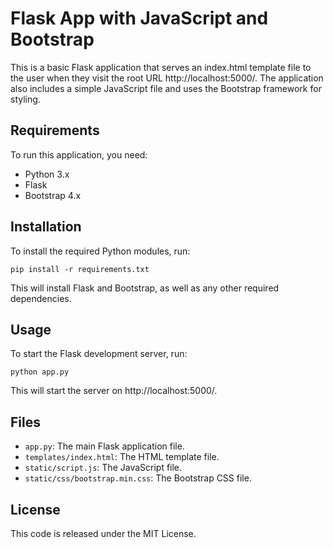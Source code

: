 # Flask App with JavaScript and Bootstrap

This is a basic Flask application that serves an index.html template file to the user when they visit the root URL http://localhost:5000/. The application also includes a simple JavaScript file and uses the Bootstrap framework for styling.

## Requirements

To run this application, you need:

- Python 3.x
- Flask
- Bootstrap 4.x

## Installation

To install the required Python modules, run:

```
pip install -r requirements.txt
```

This will install Flask and Bootstrap, as well as any other required dependencies.

## Usage

To start the Flask development server, run:

```
python app.py
```

This will start the server on http://localhost:5000/.

## Files

- `app.py`: The main Flask application file.
- `templates/index.html`: The HTML template file.
- `static/script.js`: The JavaScript file.
- `static/css/bootstrap.min.css`: The Bootstrap CSS file.

## License

This code is released under the MIT License.